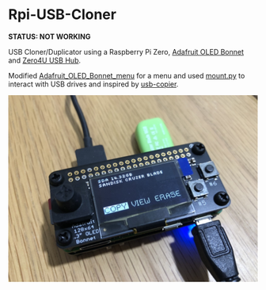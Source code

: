 # Rpi-USB-Cloner

**STATUS: NOT WORKING**

  USB Cloner/Duplicator using a Raspberry Pi Zero, [Adafruit OLED Bonnet](https://www.adafruit.com/product/3531) and [Zero4U USB Hub](https://www.adafruit.com/product/3298).
  
  Modified [Adafruit_OLED_Bonnet_menu](https://github.com/W5DMH/Adafruit_OLED_Bonnet_menu) for a menu and used [mount.py](https://github.com/Vallentin/mount.py) to interact with USB drives and inspired by [usb-copier](https://github.com/lukehutch/usb-copier).
  
  ![Picture of the menu](https://raw.githubusercontent.com/2wenty2wo/Rpi-USB-Cloner/main/menu.jpg)

